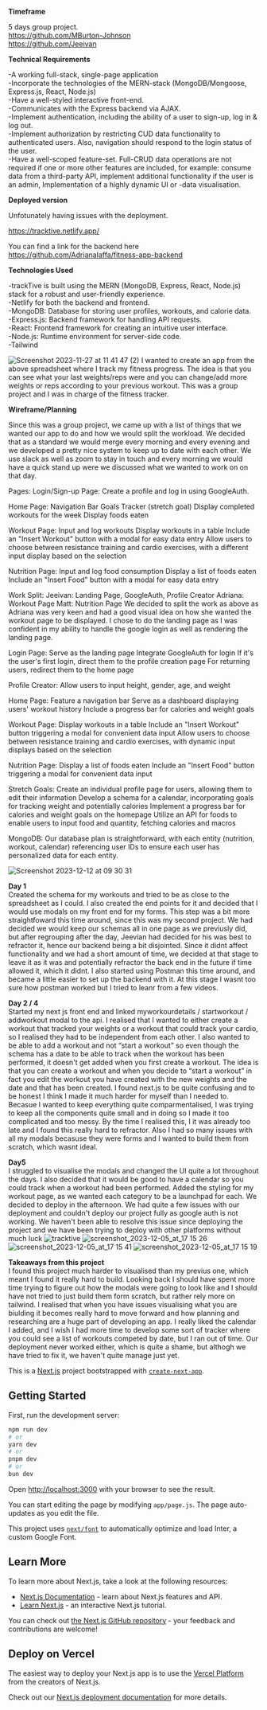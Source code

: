 **Timeframe**<br>

5 days group project. <br>
https://github.com/MBurton-Johnson<br>
https://github.com/Jeeivan

**Technical Requirements** <br>

-A working full-stack, single-page application <br>
-Incorporate the technologies of the MERN-stack (MongoDB/Mongoose, Express.js, React, Node.js) <br>
-Have a well-styled interactive front-end. <br>
-Communicates with the Express backend via AJAX. <br>
-Implement authentication, including the ability of a user to sign-up, log in & log out. <br>
-Implement authorization by restricting CUD data functionality to authenticated users. Also, navigation should respond to the login status of the user. <br>
-Have a well-scoped feature-set. Full-CRUD data operations are not required if one or more other features are included, for example: consume data from a third-party API, implement additional functionality if the user is an admin, Implementation of a highly dynamic UI or -data visualisation.

**Deployed version**

Unfotunately having issues with the deployment.

https://tracktive.netlify.app/

You can find a link for the backend here<br>
https://github.com/AdrianaIaffa/fitness-app-backend

**Technologies Used**<br>

-trackTive is built using the MERN (MongoDB, Express, React, Node.js) stack for a robust and user-friendly experience. <br>
-Netlify for both the backend and frontend.<br>
-MongoDB: Database for storing user profiles, workouts, and calorie data.<br>
-Express.js: Backend framework for handling API requests.<br>
-React: Frontend framework for creating an intuitive user interface.<br>
-Node.js: Runtime environment for server-side code.<br>
-Tailwind<br>

![Screenshot 2023-11-27 at 11 41 47 (2)](https://github.com/AdrianaIaffa/fitness-app/assets/100214999/a179b923-c134-4f4d-b58a-4ece2afd3a08)
I wanted to create an app from the above spreadsheet where I track my fitness progress. The idea is that you can see what your last weights/reps were and you can change/add more weights or reps according to your previous workout.
This was a group project and I was in charge of the fitness tracker.

**Wireframe/Planning**<br>

Since this was a group project, we came up with a list of things that we wanted our app to do and how we would split the workload. We decided that as a standard we would merge every morning and every evening and we developed a pretty nice system to keep up to date
with each other. We use slack as well as zoom to stay in touch and every morning we would have a quick stand up were we discussed what we wanted to work on on that day.

Pages: Login/Sign-up Page: Create a profile and log in using GoogleAuth.

Home Page: Navigation Bar Goals Tracker (stretch goal) Display completed workouts for the week Display foods eaten

Workout Page: Input and log workouts Display workouts in a table Include an "Insert Workout" button with a modal for easy data entry Allow users to choose between resistance training and cardio exercises, with a different input display based on the selection

Nutrition Page: Input and log food consumption Display a list of foods eaten Include an "Insert Food" button with a modal for easy data entry

Work Split: Jeeivan: Landing Page, GoogleAuth, Profile Creator Adriana: Workout Page Matt: Nutrition Page We decided to split the work as above as Adriana was very keen and had a good visual idea on how she wanted the workout page to be displayed. I chose to do the landing page as I was confident in my ability to handle the google login as well as rendering the landing page.

Login Page: Serve as the landing page Integrate GoogleAuth for login If it's the user's first login, direct them to the profile creation page For returning users, redirect them to the home page

Profile Creator: Allow users to input height, gender, age, and weight

Home Page: Feature a navigation bar Serve as a dashboard displaying users' workout history Include a progress bar for calories and weight goals

Workout Page: Display workouts in a table Include an "Insert Workout" button triggering a modal for convenient data input Allow users to choose between resistance training and cardio exercises, with dynamic input displays based on the selection

Nutrition Page: Display a list of foods eaten Include an "Insert Food" button triggering a modal for convenient data input

Stretch Goals: Create an individual profile page for users, allowing them to edit their information Develop a schema for a calendar, incorporating goals for tracking weight and potentially calories Implement a progress bar for calories and weight goals on the homepage Utilize an API for foods to enable users to input food and quantity, fetching calories and macros

MongoDB: Our database plan is straightforward, with each entity (nutrition, workout, calendar) referencing user IDs to ensure each user has personalized data for each entity.

![Screenshot 2023-12-12 at 09 30 31](https://github.com/AdrianaIaffa/fitness-app/assets/100214999/93aeac9a-08e7-4866-87f0-69ef52b67e5e)

**Day 1**<br>
Created the schema for my workouts and tried to be as close to the spreadsheet as I could. I also created the end points for it and decided that I would use modals on my front end for my forms. 
This step was a bit more straightfoward this time around, since this was my second project. We had decided we would keep our schemas all in one page as we previusly did, but after regrouping after the day, Jeevian had decided for his was
best to refractor it, hence our backend being a bit disjointed. Since it didnt affect functionality and we had a short amount of time, we decided at that stage to leave it as it was and potentially refractor the back end in the future if time allowed it, which it didnt.
I also started using Postman this time around, and became a little easier to set up the backend with it. At this stage I wasnt too sure how postman worked but I tried to leanr from a few videos.

**Day 2 / 4**<br>
Started my next js front end and linked myworkourdetails / startworkout / addworkout modal to the api. I realised that I wanted to either create a workout that tracked your weights or a workout that could track your cardio, so I realised they had to be independent from each other. I also wanted to be able to add a workout and not “start a workout” so even though the schema has a date to be able to track when the workout has been performed, it doesn't get added when you first create a workout.
The idea is that you can create a workout and when you decide to “start a workout” in fact you edit the workout you have created with the new weights and the date and that has been created. 
I found next.js to be quite confusing and to be honest I think I made it much harder for myself than I needed to. Becasue I wanted to keep everything quite comparmentalised, I was trying to keep all the components quite small and in doing so I made it too complicated and too messy. By the time I realised this, I it was already too late and I found this really hard to refractor.
Also I had so many issues with all my modals becasuse they were forms and I wanted to build them from scratch, which wasnt ideal.

**Day5**<br>
I struggled to visualise the modals and changed the UI quite a lot throughout the days. I also decided that it would be good to have a calendar so you could track when a workout had been performed. Added the styling for my workout page, as we wanted each category to be a launchpad for each. We decided to deploy in the afternoon.
We had quite a few issues with our deployment and couldn't deploy our project fully as google auth is not working. We haven't been able to resolve this issue since deploying the project and we have been trying to deploy with other platforms without much luck
![tracktive](https://github.com/AdrianaIaffa/fitness-app/assets/100214999/160d7d48-f1af-45f0-9679-5d201d73b1a1)
![screenshot_2023-12-05_at_17 15 26](https://github.com/AdrianaIaffa/fitness-app/assets/100214999/9e574ab0-2268-462e-87f6-12267a658280)
![screenshot_2023-12-05_at_17 15 41](https://github.com/AdrianaIaffa/fitness-app/assets/100214999/1c4205f5-3216-4c81-885c-753c959f32b4)
![screenshot_2023-12-05_at_17 15 19](https://github.com/AdrianaIaffa/fitness-app/assets/100214999/ee0f5bf3-9797-471d-be98-d38dd86d600d)


**Takeaways from this project**<br>
I found this project much harder to visualised than my previus one, which meant I found it really hard to build. Looking back I should have spent more time trying to figure out how the modals were going to look like and I should have not tried to just build them form scratch, but rather rely more on tailwind. I realised that when you have issues visualising what you are biulding it becomes really hard to move forward and how planning and researching are a huge part of developing an app.
I really liked the calendar I added, and I wish I had more time to develop some sort of tracker where you could see a list of workouts competed by date, but I ran out of time.
Our deployment never worked either, which is quite a shame, but althogh we have tried to fix it, we haven't quite manage just yet.

This is a [Next.js](https://nextjs.org/) project bootstrapped with [`create-next-app`](https://github.com/vercel/next.js/tree/canary/packages/create-next-app).

## Getting Started

First, run the development server:

```bash
npm run dev
# or
yarn dev
# or
pnpm dev
# or
bun dev
```

Open [http://localhost:3000](http://localhost:3000) with your browser to see the result.

You can start editing the page by modifying `app/page.js`. The page auto-updates as you edit the file.

This project uses [`next/font`](https://nextjs.org/docs/basic-features/font-optimization) to automatically optimize and load Inter, a custom Google Font.

## Learn More

To learn more about Next.js, take a look at the following resources:

- [Next.js Documentation](https://nextjs.org/docs) - learn about Next.js features and API.
- [Learn Next.js](https://nextjs.org/learn) - an interactive Next.js tutorial.

You can check out [the Next.js GitHub repository](https://github.com/vercel/next.js/) - your feedback and contributions are welcome!

## Deploy on Vercel

The easiest way to deploy your Next.js app is to use the [Vercel Platform](https://vercel.com/new?utm_medium=default-template&filter=next.js&utm_source=create-next-app&utm_campaign=create-next-app-readme) from the creators of Next.js.

Check out our [Next.js deployment documentation](https://nextjs.org/docs/deployment) for more details.
